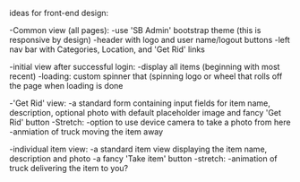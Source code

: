 ideas for front-end design:

-Common view (all pages):
 -use 'SB Admin' bootstrap theme (this is responsive by design)
  -header with logo and user name/logout buttons 
  -left nav bar with Categories, Location, and 'Get Rid' links

-initial view after successful login:
 -display all items (beginning with most recent)
 -loading: custom spinner that (spinning logo or wheel that rolls off the page when loading is done

-'Get Rid' view:
 -a standard form containing input fields for item name, description, 
  optional photo with default placeholder image
  and fancy 'Get Rid' button
  -Stretch: 
   -option to use device camera to take a photo from here
   -anmiation of truck moving the item away
  
-individual item view:
 -a standard item view displaying the item name, description and photo
 -a fancy 'Take item' button
 -stretch: 
  -animation of truck delivering the item to you?

